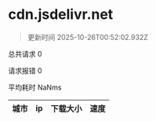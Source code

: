 
  # cdn.jsdelivr.net

  > 更新时间 2025-10-26T00:52:02.932Z
  
  总共请求 0

  请求报错 0

  平均耗时 NaNms

|城市|ip|下载大小|速度|
|-----|----------|---|---|

  